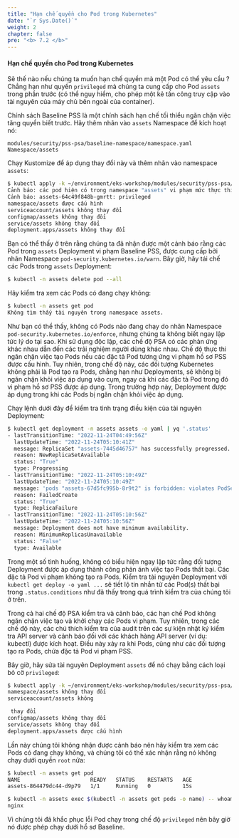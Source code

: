 ```yaml
---
title: "Hạn chế quyền cho Pod trong Kubernetes"
date: "`r Sys.Date()`"
weight: 2
chapter: false
pre: "<b> 7.2 </b>"
---
```


#### Hạn chế quyền cho Pod trong Kubernetes

Sẽ thế nào nếu chúng ta muốn hạn chế quyền mà một Pod có thể yêu cầu ? Chẳng hạn như quyền `privileged` mà chúng ta cung cấp cho Pod `assets` trong phần trước (có thể nguy hiểm, cho phép một kẻ tấn công truy cập vào tài nguyên của máy chủ bên ngoài của container).

Chính sách Baseline PSS là một chính sách hạn chế tối thiểu ngăn chặn việc tăng quyền biết trước. Hãy thêm nhãn vào `assets` Namespace để kích hoạt nó:

```kustomization
modules/security/pss-psa/baseline-namespace/namespace.yaml
Namespace/assets
```

Chạy Kustomize để áp dụng thay đổi này và thêm nhãn vào namespace `assets`:

```bash
$ kubectl apply -k ~/environment/eks-workshop/modules/security/pss-psa/baseline-namespace
Cảnh báo: các pod hiện có trong namespace "assets" vi phạm mức thực thi mới của PodSecurity "baseline:latest"
Cảnh báo: assets-64c49f848b-gmrtt: privileged
namespace/assets được cấu hình
serviceaccount/assets không thay đổi
configmap/assets không thay đổi
service/assets không thay đổi
deployment.apps/assets không thay đổi
```

Bạn có thể thấy ở trên rằng chúng ta đã nhận được một cảnh báo rằng các Pod trong `assets` Deployment vi phạm Baseline PSS, được cung cấp bởi nhãn Namespace `pod-security.kubernetes.io/warn`. Bây giờ, hãy tái chế các Pods trong `assets` Deployment:

```bash
$ kubectl -n assets delete pod --all
```

Hãy kiểm tra xem các Pods có đang chạy không:

```bash
$ kubectl -n assets get pod   
Không tìm thấy tài nguyên trong namespace assets.
```

Như bạn có thể thấy, không có Pods nào đang chạy do nhãn Namespace `pod-security.kubernetes.io/enforce`, nhưng chúng ta không biết ngay lập tức lý do tại sao. Khi sử dụng độc lập, các chế độ PSA có các phản ứng khác nhau dẫn đến các trải nghiệm người dùng khác nhau. Chế độ thực thi ngăn chặn việc tạo Pods nếu các đặc tả Pod tương ứng vi phạm hồ sơ PSS được cấu hình. Tuy nhiên, trong chế độ này, các đối tượng Kubernetes không phải là Pod tạo ra Pods, chẳng hạn như Deployments, sẽ không bị ngăn chặn khỏi việc áp dụng vào cụm, ngay cả khi các đặc tả Pod trong đó vi phạm hồ sơ PSS được áp dụng. Trong trường hợp này, Deployment được áp dụng trong khi các Pods bị ngăn chặn khỏi việc áp dụng.

Chạy lệnh dưới đây để kiểm tra tình trạng điều kiện của tài nguyên Deployment:

```bash
$ kubectl get deployment -n assets assets -o yaml | yq '.status'
- lastTransitionTime: "2022-11-24T04:49:56Z"
  lastUpdateTime: "2022-11-24T05:10:41Z"
  message: ReplicaSet "assets-7445d46757" has successfully progressed.
  reason: NewReplicaSetAvailable
  status: "True"
  type: Progressing
- lastTransitionTime: "2022-11-24T05:10:49Z"
  lastUpdateTime: "2022-11-24T05:10:49Z"
  message: 'pods "assets-67d5fc995b-8r9t2" is forbidden: violates PodSecurity "baseline:latest": privileged (container "assets" must not set securityContext.privileged=true)'
  reason: FailedCreate
  status: "True"
  type: ReplicaFailure
- lastTransitionTime: "2022-11-24T05:10:56Z"
  lastUpdateTime: "2022-11-24T05:10:56Z"
  message: Deployment does not have minimum availability.
  reason: MinimumReplicasUnavailable
  status: "False"
  type: Available
```

Trong một số tình huống, không có biểu hiện ngay lập tức rằng đối tượng Deployment được áp dụng thành công phản ánh việc tạo Pods thất bại. Các đặc tả Pod vi phạm không tạo ra Pods. Kiểm tra tài nguyên Deployment với `kubectl get deploy -o yaml ...` sẽ tiết lộ tin nhắn từ các Pod(s) thất bại trong `.status.conditions` như đã thấy trong quá trình kiểm tra của chúng tôi ở trên.

Trong cả hai chế độ PSA kiểm tra và cảnh báo, các hạn chế Pod không ngăn chặn việc tạo và khởi chạy các Pods vi phạm. Tuy nhiên, trong các chế độ này, các chú thích kiểm tra của audit trên các sự kiện nhật ký kiểm tra API server và cảnh báo đối với các khách hàng API server (ví dụ: kubectl) được kích hoạt. Điều này xảy ra khi Pods, cũng như các đối tượng tạo ra Pods, chứa đặc tả Pod vi phạm PSS.

Bây giờ, hãy sửa tài nguyên Deployment `assets` để nó chạy bằng cách loại bỏ cờ `privileged`:

```bash
$ kubectl apply -k ~/environment/eks-workshop/modules/security/pss-psa/baseline-workload
namespace/assets không thay đổi
serviceaccount/assets không

 thay đổi
configmap/assets không thay đổi
service/assets không thay đổi
deployment.apps/assets được cấu hình
```

Lần này chúng tôi không nhận được cảnh báo nên hãy kiểm tra xem các Pods có đang chạy không, và chúng tôi có thể xác nhận rằng nó không chạy dưới quyền `root` nữa:

```bash
$ kubectl -n assets get pod   
NAME                      READY   STATUS    RESTARTS   AGE
assets-864479dc44-d9p79   1/1     Running   0          15s

$ kubectl -n assets exec $(kubectl -n assets get pods -o name) -- whoami
nginx
```

Vì chúng tôi đã khắc phục lỗi Pod chạy trong chế độ `privileged` nên bây giờ nó được phép chạy dưới hồ sơ Baseline.
